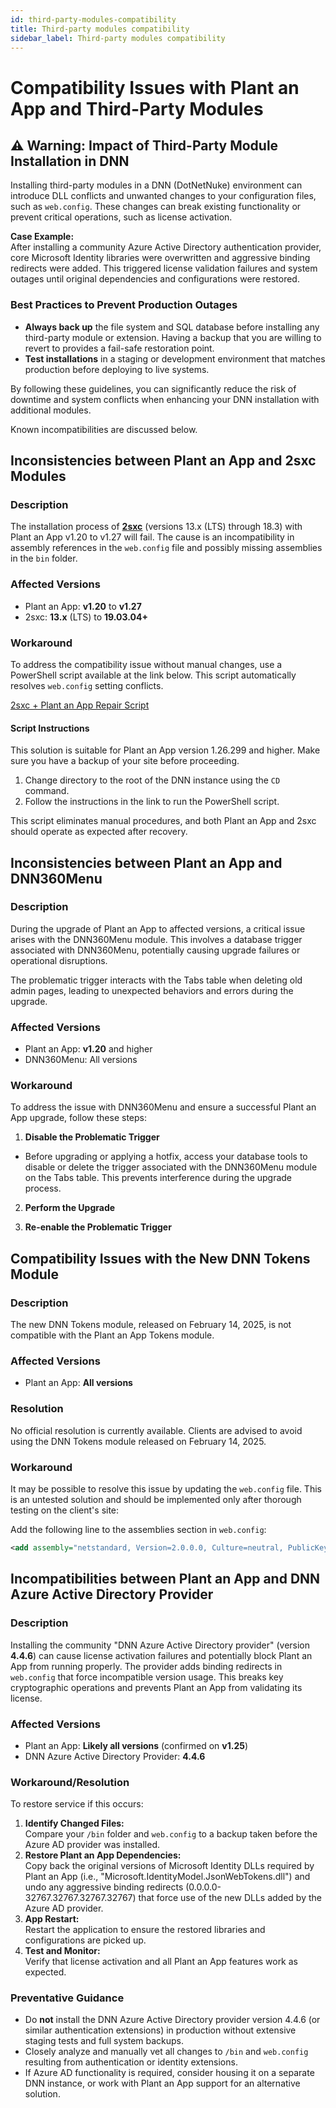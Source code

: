 ```yaml
---
id: third-party-modules-compatibility
title: Third-party modules compatibility
sidebar_label: Third-party modules compatibility
---
```


# Compatibility Issues with Plant an App and Third-Party Modules

## ⚠️ Warning: Impact of Third-Party Module Installation in DNN

Installing third-party modules in a DNN (DotNetNuke) environment can introduce DLL conflicts and unwanted changes to your configuration files, such as `web.config`. These changes can break existing functionality or prevent critical operations, such as license activation.

**Case Example:**  
After installing a community Azure Active Directory authentication provider, core Microsoft Identity libraries were overwritten and aggressive binding redirects were added. This triggered license validation failures and system outages until original dependencies and configurations were restored. 

### Best Practices to Prevent Production Outages

- **Always back up** the file system and SQL database before installing any third-party module or extension.  Having a backup that you are willing to revert to provides a fail-safe restoration point.
- **Test installations** in a staging or development environment that matches production before deploying to live systems.


By following these guidelines, you can significantly reduce the risk of downtime and system conflicts when enhancing your DNN installation with additional modules.

Known incompatibilities are discussed below.

## Inconsistencies between Plant an App and 2sxc Modules

### Description

The installation process of [**2sxc**](https://2sxc.org/) (versions 13.x (LTS) through 18.3) with Plant an App v1.20 to v1.27 will fail. The cause is an incompatibility in assembly references in the `web.config` file and possibly missing assemblies in the `bin` folder.

### Affected Versions

- Plant an App: **v1.20** to **v1.27**
- 2sxc: **13.x** (LTS) to **19.03.04+**

### Workaround

To address the compatibility issue without manual changes, use a PowerShell script available at the link below. This script automatically resolves `web.config` setting conflicts.

[2sxc + Plant an App Repair Script](https://campfire.plantanapp.com/Contributions/Dale-Warner/2025/02/Summit/2sxc-Plant-an-App-Repair-Script)

#### Script Instructions

This solution is suitable for Plant an App version 1.26.299 and higher. Make sure you have a backup of your site before proceeding.

1. Change directory to the root of the DNN instance using the `CD` command.
2. Follow the instructions in the link to run the PowerShell script.

This script eliminates manual procedures, and both Plant an App and 2sxc should operate as expected after recovery.

## Inconsistencies between Plant an App and DNN360Menu

### Description

During the upgrade of Plant an App to affected versions, a critical issue arises with the DNN360Menu module. This involves a database trigger associated with DNN360Menu, potentially causing upgrade failures or operational disruptions.

The problematic trigger interacts with the Tabs table when deleting old admin pages, leading to unexpected behaviors and errors during the upgrade.

### Affected Versions

- Plant an App: **v1.20** and higher
- DNN360Menu: All versions

### Workaround

To address the issue with DNN360Menu and ensure a successful Plant an App upgrade, follow these steps:

1. **Disable the Problematic Trigger**
- Before upgrading or applying a hotfix, access your database tools to disable or delete the trigger associated with the DNN360Menu module on the Tabs table. This prevents interference during the upgrade process.

2. **Perform the Upgrade**

3. **Re-enable the Problematic Trigger**


## Compatibility Issues with the New DNN Tokens Module

### Description

The new DNN Tokens module, released on February 14, 2025, is not compatible with the Plant an App Tokens module.

### Affected Versions

- Plant an App: **All versions**

### Resolution

No official resolution is currently available. Clients are advised to avoid using the DNN Tokens module released on February 14, 2025.

### Workaround

It may be possible to resolve this issue by updating the `web.config` file. This is an untested solution and should be implemented only after thorough testing on the client's site:

Add the following line to the assemblies section in `web.config`:

```xml
<add assembly="netstandard, Version=2.0.0.0, Culture=neutral, PublicKeyToken=cc7b13ffcd2ddd51" />
```


## Incompatibilities between Plant an App and DNN Azure Active Directory Provider

### Description

Installing the community "DNN Azure Active Directory provider" (version **4.4.6**) can cause license activation failures and potentially block Plant an App from running properly. The provider adds binding redirects in `web.config` that force incompatible version usage. This breaks key cryptographic operations and prevents Plant an App from validating its license.

### Affected Versions

- Plant an App: **Likely all versions** (confirmed on **v1.25**)
- DNN Azure Active Directory Provider: **4.4.6**

### Workaround/Resolution

To restore service if this occurs:

1. **Identify Changed Files:**  
   Compare your `/bin` folder and `web.config` to a backup taken before the Azure AD provider was installed.
2. **Restore Plant an App Dependencies:**  
   Copy back the original versions of Microsoft Identity DLLs required by Plant an App (i.e., "Microsoft.IdentityModel.JsonWebTokens.dll") and undo any aggressive binding redirects (0.0.0.0-32767.32767.32767.32767) that force use of the new DLLs added by the Azure AD provider.
3. **App Restart:**  
   Restart the application to ensure the restored libraries and configurations are picked up.
4. **Test and Monitor:**  
   Verify that license activation and all Plant an App features work as expected.

### Preventative Guidance

- Do **not** install the DNN Azure Active Directory provider version 4.4.6 (or similar authentication extensions) in production without extensive staging tests and full system backups.
- Closely analyze and manually vet all changes to `/bin` and `web.config` resulting from authentication or identity extensions.
- If Azure AD functionality is required, consider housing it on a separate DNN instance, or work with Plant an App support for an alternative solution.
